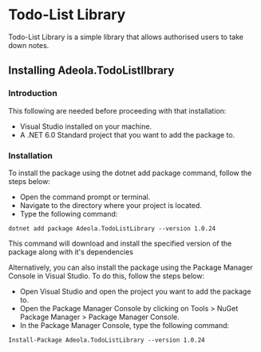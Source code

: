 # Todo-List Library
Todo-List Library is a simple library that allows authorised users to take down notes.

## Installing Adeola.TodoListlIbrary

### Introduction
This following are needed before proceeding with that installation:
 - Visual Studio installed on your machine.
 - A .NET 6.0 Standard project that you want to add the package to.

### Installation
To install the package using the dotnet add package command, follow the steps below:
- Open the command prompt or terminal.
- Navigate to the directory where your project is located.
- Type the following command:

`dotnet add package Adeola.TodoListLibrary --version 1.0.24`

This command will download and install the specified version of the package along with it's dependencies

Alternatively, you can also install the package using the Package Manager Console in Visual Studio. To do this, follow the steps below:
- Open Visual Studio and open the project you want to add the package to.
- Open the Package Manager Console by clicking on Tools > NuGet Package Manager > Package Manager Console.
- In the Package Manager Console, type the following command:

`Install-Package Adeola.TodoListLibrary --version 1.0.24`
